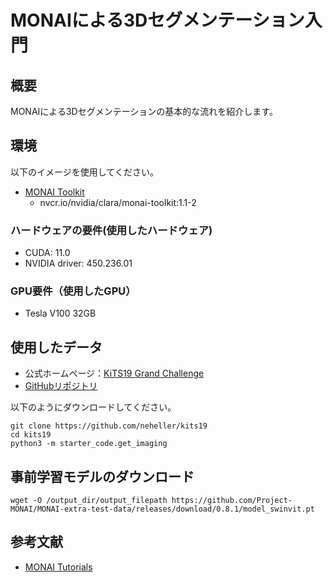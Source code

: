 # MONAIによる3Dセグメンテーション入門
## 概要
MONAIによる3Dセグメンテーションの基本的な流れを紹介します。

## 環境
以下のイメージを使用してください。
- [MONAI Toolkit](https://catalog.ngc.nvidia.com/orgs/nvidia/teams/clara/containers/monai-toolkit)
  - nvcr.io/nvidia/clara/monai-toolkit:1.1-2

### ハードウェアの要件(使用したハードウェア)
- CUDA: 11.0
- NVIDIA driver: 450.236.01

###  GPU要件（使用したGPU）
- Tesla V100 32GB

## 使用したデータ
- 公式ホームページ：[KiTS19 Grand Challenge](https://kits19.grand-challenge.org/)
- [GitHubリポジトリ](https://github.com/neheller/kits19)

以下のようにダウンロードしてください。
```
git clone https://github.com/neheller/kits19
cd kits19
python3 -m starter_code.get_imaging
```

## 事前学習モデルのダウンロード
```
wget -O /output_dir/output_filepath https://github.com/Project-MONAI/MONAI-extra-test-data/releases/download/0.8.1/model_swinvit.pt
```

## 参考文献
- [MONAI Tutorials](https://github.com/Project-MONAI/tutorials)
